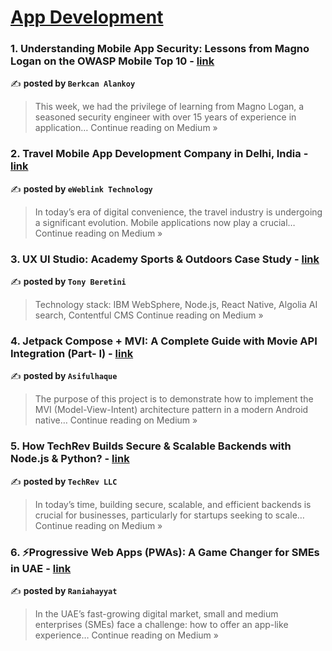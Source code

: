 
<h1><a href=https://medium.com/tag/mobile-app-development/recommended target="_blank" rel="noopener noreferrer">App Development</a></h1>
<h3>1. Understanding Mobile App Security: Lessons from Magno Logan on the OWASP Mobile Top 10 - <a href="https://medium.com/@balankoy/understanding-mobile-app-security-lessons-from-magno-logan-on-the-owasp-mobile-top-10-348433f7ef86?source=rss------mobile_app_development-5" target="_blank" rel="noopener noreferrer">link</a></h3>

✍️ **posted by `Berkcan Alankoy`**

<blockquote>This week, we had the privilege of learning from Magno Logan, a seasoned security engineer with over 15 years of experience in application…
Continue reading on Medium »</blockquote>

<h3>2. Travel Mobile App Development Company in Delhi, India - <a href="https://eweblinktechnology.medium.com/travel-mobile-app-development-company-in-delhi-india-6acb537710d4?source=rss------mobile_app_development-5" target="_blank" rel="noopener noreferrer">link</a></h3>

✍️ **posted by `eWeblink Technology`**

<blockquote>In today’s era of digital convenience, the travel industry is undergoing a significant evolution. Mobile applications now play a crucial…
Continue reading on Medium »</blockquote>

<h3>3. UX UI Studio: Academy Sports & Outdoors Case Study - <a href="https://medium.com/@tony_4055/ux-ui-studio-academy-sports-outdoors-case-study-53283be11992?source=rss------mobile_app_development-5" target="_blank" rel="noopener noreferrer">link</a></h3>

✍️ **posted by `Tony Beretini`**

<blockquote>Technology stack: IBM WebSphere, Node.js, React Native, Algolia AI search, Contentful CMS
Continue reading on Medium »</blockquote>

<h3>4. Jetpack Compose + MVI: A Complete Guide with Movie API Integration (Part- I) - <a href="https://medium.com/@asifulhaque1144/jetpack-compose-mvi-a-complete-guide-with-movie-api-integration-part-i-f45624a8405a?source=rss------mobile_app_development-5" target="_blank" rel="noopener noreferrer">link</a></h3>

✍️ **posted by `Asifulhaque`**

<blockquote>The purpose of this project is to demonstrate how to implement the MVI (Model-View-Intent) architecture pattern in a modern Android native…
Continue reading on Medium »</blockquote>

<h3>5. How TechRev Builds Secure & Scalable Backends with Node.js & Python? - <a href="https://medium.com/@techrev/how-techrev-builds-secure-scalable-backends-with-node-js-python-75b5c9d5a90a?source=rss------mobile_app_development-5" target="_blank" rel="noopener noreferrer">link</a></h3>

✍️ **posted by `TechRev LLC`**

<blockquote>In today’s time, building secure, scalable, and efficient backends is crucial for businesses, particularly for startups seeking to scale…
Continue reading on Medium »</blockquote>

<h3>6. ⚡Progressive Web Apps (PWAs): A Game Changer for SMEs in UAE - <a href="https://medium.com/@raniahayyat22/progressive-web-apps-pwas-a-game-changer-for-smes-in-uae-62b0e2efff9c?source=rss------mobile_app_development-5" target="_blank" rel="noopener noreferrer">link</a></h3>

✍️ **posted by `Raniahayyat`**

<blockquote>In the UAE’s fast-growing digital market, small and medium enterprises (SMEs) face a challenge: how to offer an app-like experience…
Continue reading on Medium »</blockquote>

